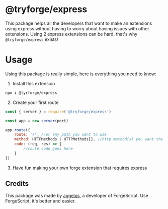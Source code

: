 # @tryforge/express
This package helps all the developers that want to make an extensions using express without having to worry about having issues with other extensions. Using 2 express extensions can be hard, that's why `@tryforge/express` exists!

# Usage
Using this package is really simple, here is everything you need to know:
1. Install this extension
```bash
npm i @tyrforge/express
```
2. Create your first route
```js
const { server } = require('@tryforge/express')

const app = new server(port)

app.route({
    route: '/', //or any path you want to use
    method: HTTPMethods | HTTPMethods[], //http method(s) you want the endpoint to use
    code: (req, res) => {
        //route code goes here
    }
})
```
3. Have fun making your own forge extension that requires express

## Credits
This package was made by [aggelos](https://discord.com/users/637648484979441706), a developer of ForgeScript. Use ForgeScript, it's better and easier.